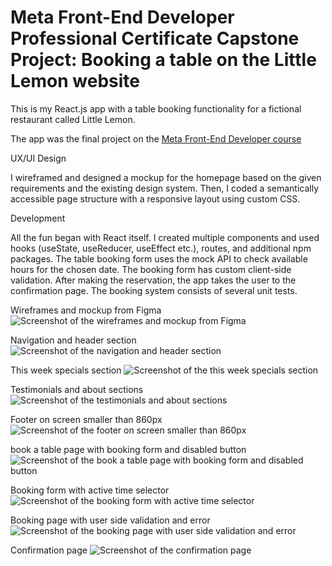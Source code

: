 # Meta Front-End Developer Professional Certificate Capstone Project: Booking a table on the Little Lemon website

This is my React.js app with a table booking functionality for a fictional restaurant called Little Lemon.

The app was the final project on the [Meta Front-End Developer course](https://www.coursera.org/learn/meta-front-end-developer-capstone)

UX/UI Design

I wireframed and designed a mockup for the homepage based on the given requirements and the existing design system. Then, I coded a semantically accessible page structure with a responsive layout using custom CSS.

Development

All the fun began with React itself. I created multiple components and used hooks (useState, useReducer, useEffect etc.), routes, and additional npm packages. The table booking form uses the mock API to check available hours for the chosen date. The booking form has custom client-side validation. After making the reservation, the app takes the user to the confirmation page. The booking system consists of several unit tests.

Wireframes and mockup from Figma
![Screenshot of the wireframes and mockup from Figma](/src/screenshots/little-lemon11.png)

Navigation and header section
![Screenshot of the navigation and header section](/src/screenshots/little-lemon2.png)

This week specials section
![Screenshot of the this week specials section](/src/screenshots/little-lemon3.png)

Testimonials and about sections
![Screenshot of the testimonials and about sections](/src/screenshots/little-lemon4.png)

Footer on screen smaller than 860px
![Screenshot of the footer on screen smaller than 860px](/src/screenshots/little-lemon5.png)

book a table page with booking form and disabled button
![Screenshot of the book a table page with booking form and disabled button](/src/screenshots/little-lemon6.png)

Booking form with active time selector
![Screenshot of the booking form with active time selector](/src/screenshots/little-lemon7.png)

Booking page with user side validation and error
![Screenshot of the booking page with  user side validation and error](/src/screenshots/little-lemon9.png)

Confirmation page
![Screenshot of the confirmation page](/src/screenshots/confirm.png)
